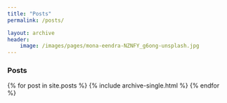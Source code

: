 ```yaml
---
title: "Posts"
permalink: /posts/

layout: archive
header:
    image: /images/pages/mona-eendra-NZNFY_g6ong-unsplash.jpg
---
```

<h3 class="archive__subtitle">Posts</h3>

{% for post in site.posts %}
  {% include archive-single.html %}
{% endfor %}
